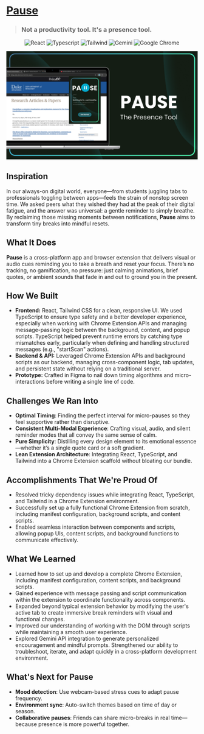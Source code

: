 # [Pause](https://devpost.com/software/pause-03gtv6)
> ### Not a productivity tool. It's a presence tool.

<p align="center">
  <img src=https://img.shields.io/badge/React-20232A?style=for-the-badge&logo=react&logoColor=61DAFB alt="React">
  <img src=https://img.shields.io/badge/TypeScript-007ACC?style=for-the-badge&logo=typescript&logoColor=white alt="Typescript">
  <img src=https://img.shields.io/badge/Tailwind_CSS-38B2AC?style=for-the-badge&logo=tailwind-css&logoColor=white alt="Tailwind">
  <img src=https://img.shields.io/badge/google%20gemini-8E75B2?style=for-the-badge&logo=google%20gemini&logoColor=white alt="Gemini">
  <img src=https://img.shields.io/badge/Google%20Chrome-4285F4?style=for-the-badge&logo=GoogleChrome&logoColor=white alt="Google Chrome">
</p>

<img src="images/darkMode.png" />

<br>

## Inspiration
In our always-on digital world, everyone—from students juggling tabs to professionals toggling between apps—feels the strain of nonstop screen time. We asked peers what they wished they had at the peak of their digital fatigue, and the answer was universal: a gentle reminder to simply breathe. By reclaiming those missing moments between notifications, **Pause** aims to transform tiny breaks into mindful resets.


## What It Does
**Pause** is a cross-platform app and browser extension that delivers visual or audio cues reminding you to take a breath and reset your focus. There’s no tracking, no gamification, no pressure: just calming animations, brief quotes, or ambient sounds that fade in and out to ground you in the present.

## How We Built
- **Frontend:**  React, Tailwind CSS for a clean, responsive UI. We used TypeScript to ensure type safety and a better developer experience, especially when working with Chrome Extension APIs and managing message-passing logic between the background, content, and popup scripts. TypeScript helped prevent runtime errors by catching type mismatches early, particularly when defining and handling structured messages (e.g., "startScan" actions).
- **Backend & API:** Leveraged Chrome Extension APIs and background scripts as our backend, managing cross-component logic, tab updates, and persistent state without relying on a traditional server.
- **Prototype:** Crafted in Figma to nail down timing algorithms and micro-interactions before writing a single line of code.

## Challenges We Ran Into
- **Optimal Timing**: Finding the perfect interval for micro-pauses so they feel supportive rather than disruptive.
- **Consistent Multi-Modal Experience**: Crafting visual, audio, and silent reminder modes that all convey the same sense of calm.
- **Pure Simplicity**: Distilling every design element to its emotional essence—whether it’s a single quote card or a soft gradient.
- **Lean Extension Architecture**: Integrating React, TypeScript, and Tailwind into a Chrome Extension scaffold without bloating our bundle.

## Accomplishments That We're Proud Of
- Resolved tricky dependency issues while integrating React, TypeScript, and Tailwind in a Chrome Extension environment.
- Successfully set up a fully functional Chrome Extension from scratch, including manifest configuration, background scripts, and content scripts.
- Enabled seamless interaction between components and scripts, allowing popup UIs, content scripts, and background functions to communicate effectively.

## What We Learned
- Learned how to set up and develop a complete Chrome Extension, including manifest configuration, content scripts, and background scripts.
- Gained experience with message passing and script communication within the extension to coordinate functionality across components.
- Expanded beyond typical extension behavior by modifying the user's active tab to create immersive break reminders with visual and functional changes.
- Improved our understanding of working with the DOM through scripts while maintaining a smooth user experience.
- Explored Gemini API integration to generate personalized encouragement and mindful prompts.
Strengthened our ability to troubleshoot, iterate, and adapt quickly in a cross-platform development environment.

## What's Next for Pause
- **Mood detection**: Use webcam-based stress cues to adapt pause frequency.
- **Environment sync**: Auto-switch themes based on time of day or season.
- **Collaborative pauses**: Friends can share micro-breaks in real time—because presence is more powerful together.